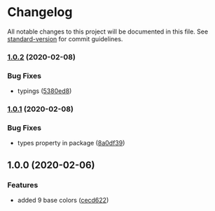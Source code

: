 # Changelog

All notable changes to this project will be documented in this file. See [standard-version](https://github.com/conventional-changelog/standard-version) for commit guidelines.

### [1.0.2](https://github.com/danielkov/discolor/compare/v1.0.1...v1.0.2) (2020-02-08)


### Bug Fixes

* typings ([5380ed8](https://github.com/danielkov/discolor/commit/5380ed823968ccd639172aac17872c40174e60ab))

### [1.0.1](https://github.com/danielkov/discolor/compare/v1.0.0...v1.0.1) (2020-02-08)


### Bug Fixes

* types property in package ([8a0df39](https://github.com/danielkov/discolor/commit/8a0df39da04ad9d0e135a0295182c8b084cfbce0))

## 1.0.0 (2020-02-06)

### Features

- added 9 base colors ([cecd622](https://github.com/danielkov/discolor/commit/cecd622a0af2096af295ec003c1911fd6ac7611e))
